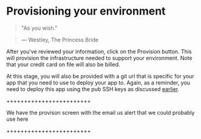 # Provisioning your environment

> "As you wish."

> — Westley, The Princess Bride

After you've reviewed your information, click on the Provision button. This will provision the infrastructure needed to support your environment. Note that your credit card on file will also be billed.

At this stage, you will also be provided with a git url that is specific for your app that you need to use to deploy your app to. Again, as a reminder, you need to deploy this app using the pub SSH keys as discussed [earlier](./ssh_keys.html).

++++++++++++++++++++++++

We have the provison screen with the email us alert that we could probably use here

++++++++++++++++++++++++
